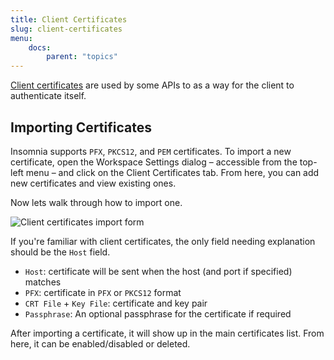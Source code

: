 ```yaml
---
title: Client Certificates
slug: client-certificates
menu:
    docs:
        parent: "topics"
---
```


[Client certificates](https://en.wikipedia.org/wiki/Client_certificate) are used by some
APIs to as a way for the client to authenticate itself.

## Importing Certificates

Insomnia supports `PFX`, `PKCS12`, and `PEM` certificates. To import a new certificate,
open the Workspace Settings dialog – accessible from the top-left menu – and click on the
Client Certificates tab. From here, you can add new certificates and view existing ones.

Now lets walk through how to import one.

![Client certificates import form](/images/docs/client-certs-2.png)

If you're familiar with client certificates, the only field needing explanation should be
the `Host` field.

- `Host`: certificate will be sent when the host (and port if specified) matches 
- `PFX`: certificate in `PFX` or `PKCS12` format
- `CRT File` + `Key File`: certificate and key pair
- `Passphrase`: An optional passphrase for the certificate if required

After importing a certificate, it will show up in the main certificates list. From here, it
can be enabled/disabled or deleted.
